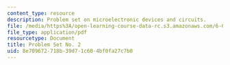 ```yaml
---
content_type: resource
description: Problem set on microelectronic devices and circuits.
file: /media/https%3A/open-learning-course-data-rc.s3.amazonaws.com/6-012-microelectronic-devices-and-circuits-fall-2009/8e709672718b39d71c604bf0fa27c7b0_MIT6_012F09_assn02.pdf
file_type: application/pdf
resourcetype: Document
title: Problem Set No. 2
uid: 8e709672-718b-39d7-1c60-4bf0fa27c7b0
---
```

